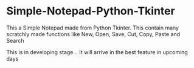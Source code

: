 # Simple-Notepad-Python-Tkinter
This a Simple Notepad made from Python Tkinter.
This contain many scratchly made functions like New, Open, Save, Cut, Copy, Paste and Search


This is in developing stage...
It will arrive in the best feature in upcoming days
